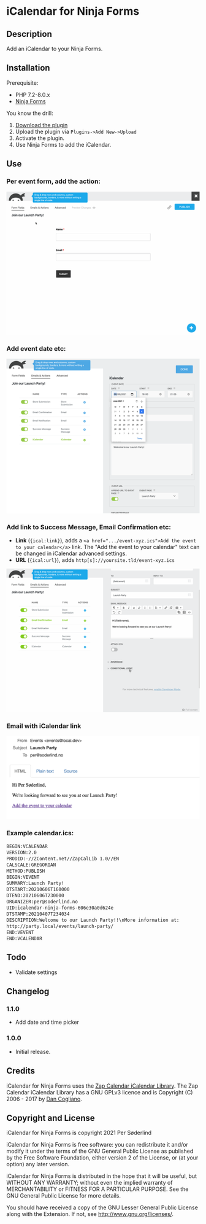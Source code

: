 # iCalendar for Ninja Forms

## Description

Add an iCalendar to your Ninja Forms.



## Installation

Prerequisite:
- PHP 7.2-8.0.x
- [Ninja Forms](https://wordpress.org/plugins/ninja-forms/)

You know the drill:
1. [Download the plugin](https://github.com/soderlind/icalendar-ninja-form/archive/refs/heads/main.zip)
1. Upload the plugin via `Plugins->Add New->Upload`
1. Activate the plugin.
1. Use Ninja Forms to add the iCalendar.


## Use

### Per event form, add the action:

<img src="assets/add-icalendar.gif" />

### Add event date etc:

<img src="assets/icalendar-event.png" />

### Add link to Success Message, Email Confirmation etc:

- **Link** (`{ical:link}`), adds a `<a href=".../event-xyz.ics">Add the event to your calendar</a>` link. The "Add the event to your calendar" text can be changed in iCalendar advanced settings.
- **URL** (`{ical:url}`), adds `http[s]://yoursite.tld/event-xyz.ics`

<img src="assets/add-merge-tag.gif" />

### Email with iCalendar link

<img src="assets/email.png" />

### Example calendar.ics:

```
BEGIN:VCALENDAR
VERSION:2.0
PRODID:-//ZContent.net//ZapCalLib 1.0//EN
CALSCALE:GREGORIAN
METHOD:PUBLISH
BEGIN:VEVENT
SUMMARY:Launch Party!
DTSTART:20210606T160000
DTEND:20210606T230000
ORGANIZER:per@soderlind.no
UID:icalendar-ninja-forms-606e30a0d624e
DTSTAMP:20210407T234034
DESCRIPTION:Welcome to our Launch Party!!\nMore information at: http://party.local/events/launch-party/
END:VEVENT
END:VCALENDAR
```

## Todo

- Validate settings

## Changelog

### 1.1.0

* Add date and time picker

### 1.0.0

* Initial release.


## Credits

iCalendar for Ninja Forms uses the [Zap Calendar iCalendar Library](https://github.com/zcontent/icalendar). The Zap Calendar iCalendar Library has a GNU GPLv3 licence and is Copyright (C) 2006 - 2017 by  [Dan Cogliano](https://zcontent.net/).

## Copyright and License

iCalendar for Ninja Forms is copyright 2021 Per Søderlind

iCalendar for Ninja Forms is free software: you can redistribute it and/or modify it under the terms of the GNU General Public License as published by the Free Software Foundation, either version 2 of the License, or (at your option) any later version.

iCalendar for Ninja Forms is distributed in the hope that it will be useful, but WITHOUT ANY WARRANTY; without even the implied warranty of MERCHANTABILITY or FITNESS FOR A PARTICULAR PURPOSE. See the GNU General Public License for more details.

You should have received a copy of the GNU Lesser General Public License along with the Extension. If not, see http://www.gnu.org/licenses/.
